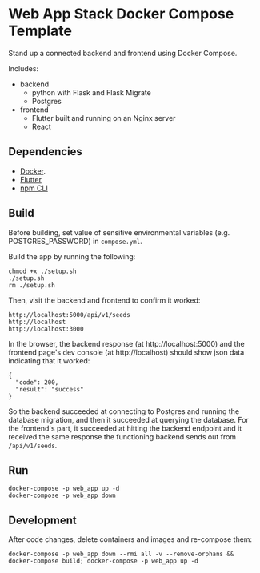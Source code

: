 # Web App Stack Docker Compose Template
Stand up a connected backend and frontend using Docker Compose.

Includes:

- backend
    - python with Flask and Flask Migrate 
    - Postgres
- frontend
    - Flutter built and running on an Nginx server
    - React

## Dependencies
- [Docker](https://docs.docker.com/desktop/setup/install/mac-install/).
- [Flutter](https://docs.flutter.dev/get-started/install)
- [npm CLI](https://github.com/npm/cli)

## Build
Before building, set value of sensitive environmental variables (e.g. POSTGRES_PASSWORD) in `compose.yml`.

Build the app by running the following:

    chmod +x ./setup.sh
    ./setup.sh
    rm ./setup.sh

Then, visit the backend and frontend to confirm it worked:

    http://localhost:5000/api/v1/seeds
    http://localhost
    http://localhost:3000

In the browser, the backend response (at http://localhost:5000) and the frontend page's dev console (at http://localhost) should show json data indicating that it worked:


    {
      "code": 200,
      "result": "success"
    }


So the backend succeeded at connecting to Postgres and running the database migration, and then it succeeded at querying the database. For the frontend's part, it succeeded at hitting the backend endpoint and it received the same response the functioning backend sends out from `/api/v1/seeds`.

## Run

    docker-compose -p web_app up -d
    docker-compose -p web_app down

## Development

After code changes, delete containers and images and re-compose them:

    docker-compose -p web_app down --rmi all -v --remove-orphans && docker-compose build; docker-compose -p web_app up -d
